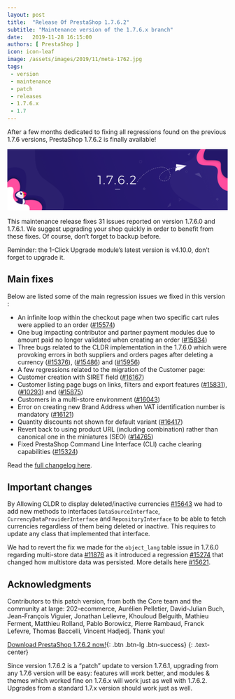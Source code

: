 ```yaml
---
layout: post
title:  "Release Of PrestaShop 1.7.6.2"
subtitle: "Maintenance version of the 1.7.6.x branch"
date:   2019-11-28 16:15:00
authors: [ PrestaShop ]
icon: icon-leaf
image: /assets/images/2019/11/meta-1762.jpg
tags:
 - version
 - maintenance
 - patch
 - releases
 - 1.7.6.x
 - 1.7
---
```



After a few months dedicated to fixing all regressions found on the previous 1.7.6 versions, PrestaShop 1.7.6.2 is finally available!

![1.7.6.2 is available!](/assets/images/2019/11/1.7.6.2_banner.jpg)

This maintenance release fixes 31 issues reported on version 1.7.6.0 and 1.7.6.1. We suggest upgrading your shop quickly in order to benefit from these fixes. Of course, don’t forget to backup before.

Reminder:  the 1-Click Upgrade module’s latest version is v4.10.0, don’t forget to upgrade it.


## Main fixes
Below are listed some of the main regression issues we fixed in this version :

- An infinite loop within the checkout page when two specific cart rules were applied to an order ([#15574](https://github.com/PrestaShop/PrestaShop/issues/15574))
- One bug impacting contributor and partner payment modules due to amount paid no longer validated when creating an order ([#15834](https://github.com/PrestaShop/PrestaShop/issues/15834))
- Three bugs related to the CLDR implementation in the 1.7.6.0 which were provoking errors in both suppliers and orders pages after deleting a currency ([#15376](https://github.com/PrestaShop/PrestaShop/issues/15376)), ([#15486](https://github.com/PrestaShop/PrestaShop/issues/15486)) and ([#15956](https://github.com/PrestaShop/PrestaShop/issues/15956))
- A few regressions related to the migration of the Customer page:
 - Customer creation with SIRET field ([#16167](https://github.com/PrestaShop/PrestaShop/issues/16167))
- Customer listing page bugs on links, filters and export features ([#15831](https://github.com/PrestaShop/PrestaShop/issues/15831)), ([#10293](https://github.com/PrestaShop/PrestaShop/issues/10293)) and ([#15875](https://github.com/PrestaShop/PrestaShop/issues/15875))
- Customers in a multi-store environment ([#16043](https://github.com/PrestaShop/PrestaShop/issues/16043))
- Error on creating new Brand Address when VAT identification number is mandatory ([#16121](https://github.com/PrestaShop/PrestaShop/issues/16121))
- Quantity discounts not shown for default variant ([#16417](https://github.com/PrestaShop/PrestaShop/issues/#16417))
- Revert back to using product URL (including combination) rather than canonical one in the miniatures (SEO) ([#14765](https://github.com/PrestaShop/PrestaShop/issues/14765))
- Fixed PrestaShop Command Line Interface (CLI) cache clearing capabilities ([#15324](https://github.com/PrestaShop/PrestaShop/issues/15324))

Read the [full changelog here](https://github.com/PrestaShop/PrestaShop/releases/tag/1.7.6.2).


## Important changes
By Allowing CLDR to display deleted/inactive currencies [#15643](https://github.com/PrestaShop/PrestaShop/pull/15643) we had to add new methods to interfaces `DataSourceInterface`, `CurrencyDataProviderInterface` and `RepositoryInterface` to be able to fetch currencies regardless of them being deleted or inactive. This requires to update any class that implemented that interface.

We had to revert the fix we made for the `object_lang` table issue in 1.7.6.0 regarding multi-store data [#11876](https://github.com/PrestaShop/PrestaShop/pull/11876) as it introduced a regression [#15274](https://github.com/PrestaShop/PrestaShop/issues/15274) that changed how multistore data was persisted. More details here [#15621](https://github.com/PrestaShop/PrestaShop/pull/15621).


## Acknowledgments

Contributors to this patch version, from both the Core team and the community at large: 
202-ecommerce, Aurélien Pelletier, David-Julian Buch, Jean-François Viguier, Jonathan Lelievre, Khouloud Belguith, Mathieu Ferment, Matthieu Rolland, Pablo Borowicz, Pierre Rambaud, Franck Lefevre, Thomas Baccelli, Vincent Hadjedj.
Thank you!


[Download PrestaShop 1.7.6.2 now!](https://www.prestashop.com/versions){: .btn .btn-lg .btn-success}
{: .text-center}


Since version 1.7.6.2 is a “patch” update to version 1.7.6.1, upgrading from any 1.7.6 version will be easy: features will work better, and modules & themes which worked fine on 1.7.6.x will work just as well with 1.7.6.2. Upgrades from a standard 1.7.x version should work just as well.
